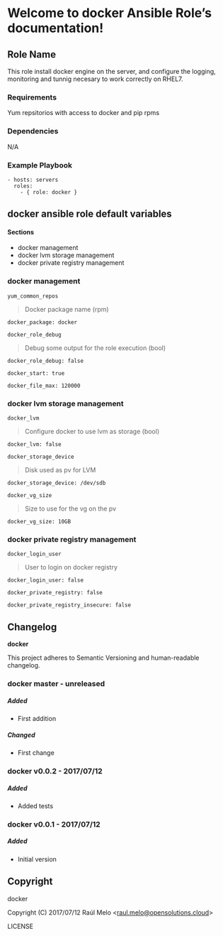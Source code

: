 Welcome to docker Ansible Role’s documentation!
===============================================

Role Name
---------

This role install docker engine on the server, and configure the
logging, monitoring and tunnig necesary to work correctly on RHEL7.

### Requirements

Yum repsitorios with access to docker and pip rpms

### Dependencies

N/A

### Example Playbook

    - hosts: servers
      roles:
        - { role: docker }

docker ansible role default variables
-------------------------------------

#### Sections

-   docker management
-   docker lvm storage management
-   docker private registry management

### docker management

`yum_common_repos`

> Docker package name (rpm)

    docker_package: docker

`docker_role_debug`

> Debug some output for the role execution (bool)

    docker_role_debug: false

    docker_start: true

    docker_file_max: 120000

### docker lvm storage management

`docker_lvm`

> Configure docker to use lvm as storage (bool)

    docker_lvm: false

`docker_storage_device`

> Disk used as pv for LVM

    docker_storage_device: /dev/sdb

`docker_vg_size`

> Size to use for the vg on the pv

    docker_vg_size: 10GB

### docker private registry management

`docker_login_user`

> User to login on docker registry

    docker_login_user: false

    docker_private_registry: false

    docker_private_registry_insecure: false

Changelog
---------

**docker**

This project adheres to Semantic Versioning and human-readable
changelog.

### docker master - unreleased

##### Added

-   First addition

##### Changed

-   First change

### docker v0.0.2 - 2017/07/12

##### Added

-   Added tests

### docker v0.0.1 - 2017/07/12

##### Added

-   Initial version

Copyright
---------

docker

Copyright (C) 2017/07/12 Raúl Melo
&lt;<raul.melo@opensolutions.cloud>&gt;

LICENSE
